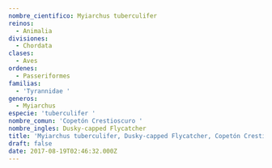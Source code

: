 ```yaml
---
nombre_cientifico: Myiarchus tuberculifer
reinos:
  - Animalia
divisiones:
  - Chordata
clases:
  - Aves
ordenes:
  - Passeriformes
familias:
  - 'Tyrannidae '
generos:
  - Myiarchus
especie: 'tuberculifer '
nombre_comun: 'Copetón Crestioscuro '
nombre_ingles: Dusky-capped Flycatcher
title: 'Myiarchus tuberculifer, Dusky-capped Flycatcher, Copetón Crestioscuro '
draft: false
date: 2017-08-19T02:46:32.000Z
---
```


